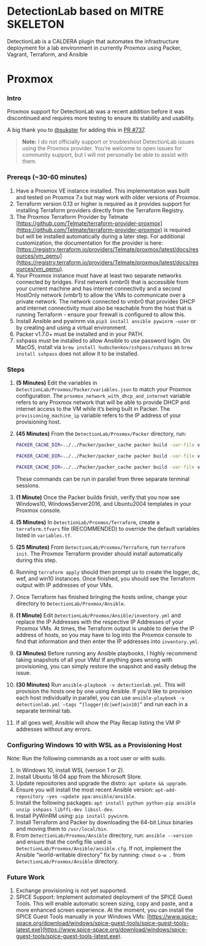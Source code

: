# DetectionLab based on MITRE SKELETON

DetectionLab is a CALDERA plugin that automates the infrastructure deployment for a lab environment in currently Proxmox using Packer, Vagrant, Terraform, and Ansible


# Proxmox

### Intro [<i class="fas fa-link fa-lg"></i>](https://detectionlab.network/deployment/proxmox/#intro)

Proxmox support for DetectionLab was a recent addition before it was discontinued and requires more testing to ensure its stability and usability.

A big thank you to [@sukster](https://github.com/sukster) for adding this in [PR #737](https://github.com/clong/DetectionLab/pull/737).

> **Note:** I do not officially support or troubleshoot DetectionLab issues using the Proxmox provider. You’re welcome to open issues for community support, but I will not personally be able to assist with them.

### Prereqs (~30-60 minutes) [<i class="fas fa-link fa-lg"></i>](https://detectionlab.network/deployment/proxmox/#prereqs-30-60-minutes)

1. Have a Proxmox VE instance installed. This implementation was built and tested on Proxmox 7.x but may work with older versions of Proxmox.
2. Terraform version 0.13 or higher is required as it provides support for installing Terraform providers directly from the Terraform Registry.
3. The Proxmox Terraform Provider by Telmate [https://github.com/Telmate/terraform-provider-proxmox](https://github.com/Telmate/terraform-provider-proxmox) is required but will be installed automatically during a later step. For additional customization, the documentation for the provider is here: [https://registry.terraform.io/providers/Telmate/proxmox/latest/docs/resources/vm_qemu](https://registry.terraform.io/providers/Telmate/proxmox/latest/docs/resources/vm_qemu).
4. Your Proxmox instance must have at least two separate networks connected by bridges. First network (vmbr0) that is accessible from your current machine and has internet connectivity and a second HostOnly network (vmbr1) to allow the VMs to communicate over a private network. The network connected to vmbr0 that provides DHCP and internet connectivity must also be reachable from the host that is running Terraform - ensure your firewall is configured to allow this.
5. Install Ansible and pywinrm via `pip3 install ansible pywinrm –user` or by creating and using a virtual environment.
6. Packer v1.7.0+ must be installed and in your PATH.
7. sshpass must be installed to allow Ansible to use password login. On MacOS, install via `brew install hudochenkov/sshpass/sshpass` as `brew install sshpass` does not allow it to be installed.

### Steps [<i class="fas fa-link fa-lg"></i>](https://detectionlab.network/deployment/proxmox/#steps)

1. **(5 Minutes)** Edit the variables in `DetectionLab/Proxmox/Packer/variables.json` to match your Proxmox configuration. The `proxmox_network_with_dhcp_and_internet` variable refers to any Proxmox network that will be able to provide DHCP and internet access to the VM while it’s being built in Packer. The `provisioning_machine_ip` variable refers to the IP address of your provisioning host.
2. **(45 Minutes)** From the `DetectionLab/Proxmox/Packer` directory, run:
   
   ```bash
   PACKER_CACHE_DIR=../../Packer/packer_cache packer build -var-file variables.json windows_10_proxmox.json
   ```

   ```bash
   PACKER_CACHE_DIR=../../Packer/packer_cache packer build -var-file variables.json windows_2016_proxmox.json
   ```

   ```bash
   PACKER_CACHE_DIR=../../Packer/packer_cache packer build -var-file variables.json ubuntu2004_proxmox.json
   ```

   These commands can be run in parallel from three separate terminal sessions.

3. **(1 Minute)** Once the Packer builds finish, verify that you now see Windows10, WindowsServer2016, and Ubuntu2004 templates in your Proxmox console.
4. **(5 Minutes)** In `DetectionLab/Proxmox/Terraform`, create a `terraform.tfvars` file (RECOMMENDED) to override the default variables listed in `variables.tf`.
5. **(25 Minutes)** From `DetectionLab/Proxmox/Terraform`, run `terraform init`. The Proxmox Terraform provider should install automatically during this step.
6. Running `terraform apply` should then prompt us to create the logger, dc, wef, and win10 instances. Once finished, you should see the Terraform output with IP addresses of your VMs.
7. Once Terraform has finished bringing the hosts online, change your directory to `DetectionLab/Proxmox/Ansible`.
8. **(1 Minute)** Edit `DetectionLab/Proxmox/Ansible/inventory.yml` and replace the IP Addresses with the respective IP Addresses of your Proxmox VMs. At times, the Terraform output is unable to derive the IP address of hosts, so you may have to log into the Proxmox console to find that information and then enter the IP addresses into `inventory.yml`.
9. **(3 Minutes)** Before running any Ansible playbooks, I highly recommend taking snapshots of all your VMs! If anything goes wrong with provisioning, you can simply restore the snapshot and easily debug the issue.
10. **(30 Minutes)** Run `ansible-playbook -v detectionlab.yml`. This will provision the hosts one by one using Ansible. If you’d like to provision each host individually in parallel, you can use `ansible-playbook -v detectionlab.yml –tags “[logger|dc|wef|win10]”` and run each in a separate terminal tab.
11. If all goes well, Ansible will show the Play Recap listing the VM IP addresses without any errors.

### Configuring Windows 10 with WSL as a Provisioning Host [<i class="fas fa-link fa-lg"></i>](https://detectionlab.network/deployment/proxmox/#configuring-windows-10-with-wsl-as-a-provisioning-host)

Note: Run the following commands as a root user or with sudo.

1. In Windows 10, install WSL (version 1 or 2).
2. Install Ubuntu 18.04 app from the Microsoft Store.
3. Update repositories and upgrade the distro: `apt update && upgrade`.
4. Ensure you will install the most recent Ansible version: `apt-add-repository –yes –update ppa:ansible/ansible`.
5. Install the following packages: `apt install python python-pip ansible unzip sshpass libffi-dev libssl-dev`.
6. Install PyWinRM using: `pip install pywinrm`.
7. Install Terraform and Packer by downloading the 64-bit Linux binaries and moving them to `/usr/local/bin`.
8. From `DetectionLab/Proxmox/Ansible` directory, run: `ansible --version` and ensure that the config file used is `DetectionLab/Proxmox/Ansible/ansible.cfg`. If not, implement the Ansible “world-writable directory” fix by running: `chmod o-w .` from `DetectionLab/Proxmox/Ansible` directory.

### Future Work [<i class="fas fa-link fa-lg"></i>](https://detectionlab.network/deployment/proxmox/#future-work)

1. Exchange provisioning is not yet supported.
2. SPICE Support: Implement automated deployment of the SPICE Guest Tools. This will enable automatic screen sizing, copy and paste, and a more enhanced screen experience. At the moment, you can install the SPICE Guest Tools manually in your Windows VMs: [https://www.spice-space.org/download/windows/spice-guest-tools/spice-guest-tools-latest.exe](https://www.spice-space.org/download/windows/spice-guest-tools/spice-guest-tools-latest.exe).
```